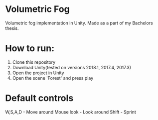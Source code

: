 # Volumetric Fog
Volumetric fog implementation in Unity. Made as a part of my Bachelors thesis.

# How to run:
1. Clone this repository
2. Download Unity(tested on versions 2018.1, 2017.4, 2017.3)
3. Open the project in Unity
4. Open the scene 'Forest' and press play

# Default controls
W,S,A,D - Move around
Mouse look - Look around
Shift - Sprint
